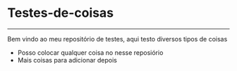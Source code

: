 ﻿# Testes-de-coisas
----------
Bem vindo ao meu repositório de testes, aqui testo diversos tipos de coisas
- Posso colocar qualquer coisa no nesse reposiório
- Mais coisas para adicionar depois
